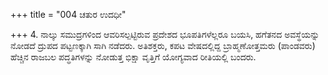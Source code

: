 +++
title = "004 ಚತುರ ಉದಧೀ"

+++
4. ನಾಲ್ಕು ಸಮುದ್ರಗಳಿಂದ ಆವರಿಸಲ್ಪಟ್ಟಿರುವ ಪ್ರದೇಶದ ಭೂಪತಿಗಳೆಲ್ಲರೂ ಬಯಸಿ, ಹಗೆತನದ ಅವಸ್ಥೆಯನ್ನು ನೋಡದೆ ದ್ರುಪದ ಪಟ್ಟಣಕ್ಕಾಗಿ ಸಾಗಿ ನಡೆದರು. ಅತಿಶಕ್ತರು, ಕಪಟ ವೇಷದಲ್ಲಿದ್ದ  ಬ್ರಾಹ್ಮಣೋತ್ತಮರು (ಪಾಂಡವರು) ಹೆಚ್ಚಿನ ರಾಜಬಲ ಪದ್ಧತಿಗಳನ್ನು ನೋಡುತ್ತ ಭಿಕ್ಷಾ ವೃತ್ತಿಗೆ ಯೋಗ್ಯವಾದ ರೀತಿಯಲ್ಲಿ ಬಂದರು.